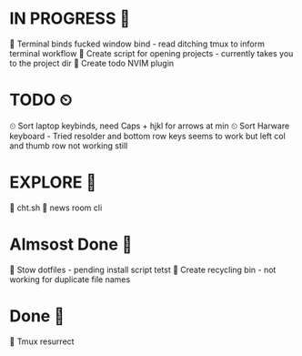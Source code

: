 
# IN PROGRESS 🔨

🔨 Terminal binds fucked window bind - read ditching tmux to inform terminal workflow
🔨 Create script for opening projects - currently takes you to the project dir
🔨 Create todo NVIM plugin

# TODO ⏲

⏲ Sort laptop keybinds, need Caps + hjkl for arrows at min
⏲ Sort Harware keyboard - Tried resolder and bottom row keys seems to work but left col and thumb row not working still

# EXPLORE 🎈

🎈 cht.sh
🎈 news room cli

# Almsost Done 🐂

🐂 Stow dotfiles - pending install script tetst
🐂 Create recycling bin - not working for duplicate file names

# Done 🍰

🍰 Tmux resurrect

